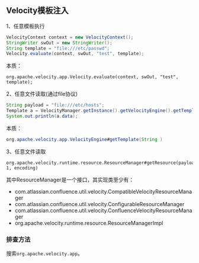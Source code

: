 ## Velocity模板注入
1、任意模板执行
```java
VelocityContext context = new VelocityContext();
StringWriter swOut = new StringWriter();
String template = "file:///etc/passwd";
Velocity.evaluate(context, swOut, "test", template);
```
本质：
```
org.apache.velocity.app.Velocity.evaluate(context, swOut, "test", template);
```

2、任意文件读取(通过file协议)
```java
String payload = "file:///etc/hosts";
Template a = VelocityManager.getInstance().getVelocityEngine().getTemplate(payload);
System.out.println(a.data);
```
本质：
```java
org.apache.velocity.app.VelocityEngine#getTemplate(String )
```


3、任意文件读取
```
org.apache.velocity.runtime.resource.ResourceManager#getResource(payload, 1, encoding)
```
其中ResourceManager是一个接口，其实现类至少有：
- com.atlassian.confluence.util.velocity.CompatibleVelocityResourceManager
- com.atlassian.confluence.util.velocity.ConfigurableResourceManager
- com.atlassian.confluence.util.velocity.ConfluenceVelocityResourceManager
- org.apache.velocity.runtime.resource.ResourceManagerImpl

### 排查方法
搜索`org.apache.velocity.app`。
